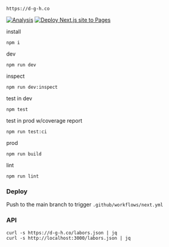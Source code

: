 `https://d-g-h.co`

[![Analysis](https://github.com/d-g-h/d-g-h.github.com/actions/workflows/analysis.yml/badge.svg)](https://github.com/d-g-h/d-g-h.github.com/actions/workflows/analysis.yml)
[![Deploy Next.js site to Pages](https://github.com/d-g-h/d-g-h.github.com/actions/workflows/next.yml/badge.svg)](https://github.com/d-g-h/d-g-h.github.com/actions/workflows/next.yml)

install
```
npm i
```

dev
```
npm run dev
```

inspect
```
npm run dev:inspect
```


test in dev
```
npm test
```

test in prod w/coverage report
```
npm run test:ci
```

prod
```
npm run build
```

lint
```
npm run lint
```

### Deploy
Push to the main branch to trigger `.github/workflows/next.yml`


### API
```
curl -s https://d-g-h.co/labors.json | jq
curl -s http://localhost:3000/labors.json | jq
```
